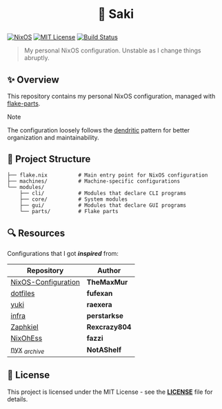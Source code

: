 # <p align="center"> 🎉 Saki </p>

[![NixOS](https://img.shields.io/badge/NixOS-Configuration-5277C3.svg?logo=nixos&logoColor=white)](https://nixos.org/)
[![MIT License](https://img.shields.io/badge/License-MIT-blue.svg)](LICENSE)
[![Build Status](https://img.shields.io/github/actions/workflow/status/HeartBlin/Saki/verify.yaml?branch=master&logo=github)](https://github.com/HeartBlin/Saki/actions/workflows/verify.yaml)

> My personal NixOS configuration. Unstable as I change things abruptly.

## ✨ Overview

This repository contains my personal NixOS configuration, managed with [flake-parts](https://github.com/hercules-ci/flake-parts).

> [!NOTE]
> The configuration loosely follows the [dendritic](https://github.com/mightyiam/dendritic) pattern for better organization and maintainability.

## 📂 Project Structure

```
├── flake.nix          # Main entry point for NixOS configuration
├── machines/          # Machine-specific configurations
└── modules/
    ├── cli/           # Modules that declare CLI programs
    ├── core/          # System modules
    ├── gui/           # Modules that declare GUI programs
    └── parts/         # Flake parts
```

## 🔍 Resources

Configurations that I got <b><i>inspired</i></b> from:

| Repository | Author |
|------------|--------|
| [NixOS-Configuration](https://github.com/TheMaxMur/NixOS-Configuration) | <b>TheMaxMur</b> |
| [dotfiles](https://github.com/fufexan/dotfiles) | <b>fufexan</b> |
| [yuki](https://github.com/raexera/yuki) | <b>raexera</b> |
| [infra](https://github.com/perstarkse/infra) | <b>perstarkse</b> |
| [Zaphkiel](https://github.com/Rexcrazy804/Zaphkiel) | <b>Rexcrazy804</b> |
| [NixOhEss](https://gitlab.com/fazzi/nixohess) | <b>fazzi</b> |
| [nyx](https://github.com/NotAShelf/nyx) <sub><i>archive</i></sub>  | <b>NotAShelf</b> |

## 📄 License

This project is licensed under the MIT License - see the <b>[LICENSE](LICENSE)</b> file for details.

